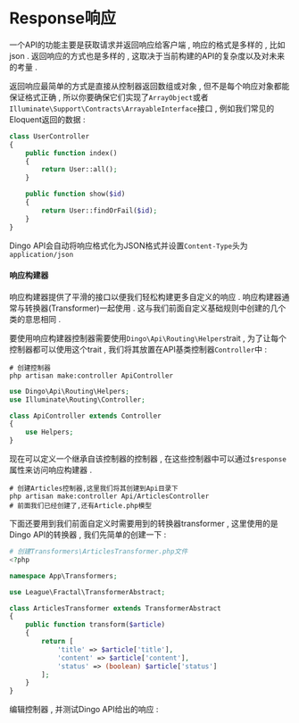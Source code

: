 # Response响应

一个API的功能主要是获取请求并返回响应给客户端 , 响应的格式是多样的 , 比如json . 返回响应的方式也是多样的 , 这取决于当前构建的API的复杂度以及对未来的考量 .

返回响应最简单的方式是直接从控制器返回数组或对象 , 但不是每个响应对象都能保证格式正确 , 所以你要确保它们实现了`ArrayObject`或者`Illuminate\Support\Contracts\ArrayableInterface`接口 , 例如我们常见的Eloquent返回的数据 :

```php
class UserController
{
    public function index()
    {
        return User::all();
    }

    public function show($id)
    {
        return User::findOrFail($id);
    }
}
```

Dingo API会自动将响应格式化为JSON格式并设置`Content-Type`头为`application/json`

#### **响应构建器**

响应构建器提供了平滑的接口以便我们轻松构建更多自定义的响应 . 响应构建器通常与转换器\(Transformer\)一起使用 . 这与我们前面自定义基础规则中创建的几个类的意思相同 .

要使用响应构建器控制器需要使用`Dingo\Api\Routing\Helpers`trait , 为了让每个控制器都可以使用这个trait , 我们将其放置在API基类控制器`Controller`中 :

```
# 创建控制器
php artisan make:controller ApiController
```

```php
use Dingo\Api\Routing\Helpers;
use Illuminate\Routing\Controller;

class ApiController extends Controller
{
    use Helpers;
}
```

现在可以定义一个继承自该控制器的控制器 , 在这些控制器中可以通过`$response`属性来访问响应构建器 .

```
# 创建Articles控制器,这里我们将其创建到Api目录下
php artisan make:controller Api/ArticlesController
# 前面我们已经创建了,还有Article.php模型
```

下面还要用到我们前面自定义时需要用到的转换器transformer , 这里使用的是Dingo API的转换器 , 我们先简单的创建一下 : 

```php
# 创建Transformers\ArticlesTransformer.php文件
<?php

namespace App\Transformers;

use League\Fractal\TransformerAbstract;

class ArticlesTransformer extends TransformerAbstract
{
    public function transform($article)
    {
        return [
            'title' => $article['title'],
            'content' => $article['content'],
            'status' => (boolean) $article['status']
        ];
    }
}
```

编辑控制器 , 并测试Dingo API给出的响应 :

```

```



